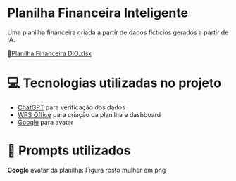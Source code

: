 # Planilha Financeira Inteligente

Uma planilha financeira criada a partir de dados fictícios gerados a partir de IA.

💸[Planilha Financeira DIO.xlsx](https://github.com/user-attachments/files/18452731/Planilha.Financeira.DIO.xlsx)


# 💻 Tecnologias utilizadas no projeto
- [ChatGPT](https://chatgpt.com/) para verificação dos dados
- [WPS Office](https://br.wps.com/) para criação da planilha e dashboard
- [Google](https://google.com/) para avatar

# 🧠 Prompts utilizados

**Google**
avatar da planilha: Figura rosto mulher em png
